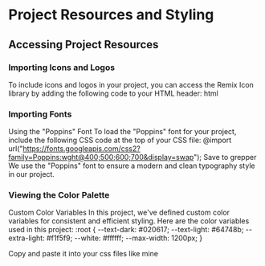 # Project Resources and Styling

## Accessing Project Resources

### Importing Icons and Logos

To include icons and logos in your project, you can access the Remix Icon library by adding the following code to your HTML header:
html
<link href="https://cdn.jsdelivr.net/npm/remixicon@3.5.0/fonts/remixicon.css" rel="stylesheet"/>

### Importing Fonts
Using the "Poppins" Font
To load the "Poppins" font for your project, include the following CSS code at the top of your CSS file:
@import url("https://fonts.googleapis.com/css2?family=Poppins:wght@400;500;600;700&display=swap");
Save to grepper
We use the "Poppins" font to ensure a modern and clean typography style in our project.

### Viewing the Color Palette
Custom Color Variables
In this project, we've defined custom color variables for consistent and efficient styling. Here are the color variables used in this project:
:root {
  --text-dark: #020617;
  --text-light: #64748b;
  --extra-light: #f1f5f9;
  --white: #ffffff;
  --max-width: 1200px;
}

Copy and paste it into your css files like mine
